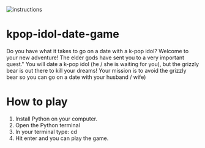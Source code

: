 ![instructions](https://user-images.githubusercontent.com/34915099/120686844-b592af00-c4a1-11eb-85c0-48f3f286afd8.png)

# kpop-idol-date-game
Do you have what it takes to go on a date with a k-pop idol?
Welcome to your new adventure! The elder gods have sent you to a very important quest."
You will date a k-pop idol (he / she is waiting for you), but the grizzly bear is out there to kill your dreams!
Your mission is to avoid the grizzly bear so you can go on a date with your husband / wife)

# How to play
1. Install Python on your computer.
2. Open the Python terminal
3. In your terminal type: cd <!-- Here you drag the main.py file -->
4. Hit enter and you can play the game.
